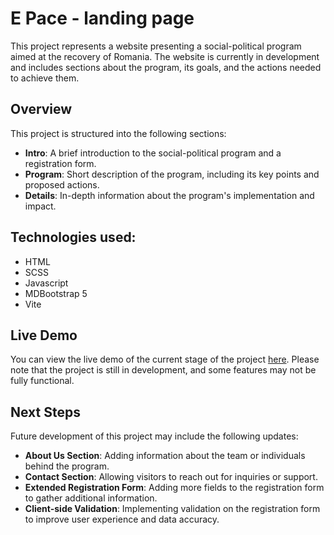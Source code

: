 # E Pace - landing page
This project represents a website presenting a social-political program aimed at the recovery of Romania. The website is currently in development and includes sections about the program, its goals, and the actions needed to achieve them.

## Overview
This project is structured into the following sections:
* **Intro**: A brief introduction to the social-political program and a registration form.
* **Program**: Short description of the program, including its key points and proposed actions.
* **Details**: In-depth information about the program's implementation and impact.

## Technologies used:
* HTML
* SCSS
* Javascript
* MDBootstrap 5
* Vite

## Live Demo
You can view the live demo of the current stage of the project [here](https://catalinbroinas.github.io/e-pace). Please note that the project is still in development, and some features may not be fully functional.

## Next Steps
Future development of this project may include the following updates:
* **About Us Section**: Adding information about the team or individuals behind the program.
* **Contact Section**: Allowing visitors to reach out for inquiries or support.
* **Extended Registration Form**: Adding more fields to the registration form to gather additional information.
* **Client-side Validation**: Implementing validation on the registration form to improve user experience and data accuracy.
